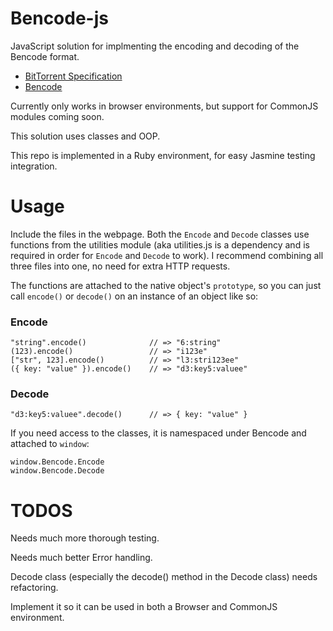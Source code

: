# Bencode-js

JavaScript solution for implmenting the encoding and decoding of the Bencode
format.

* [BitTorrent Specification](http://wiki.theory.org/BitTorrentSpecification)
* [Bencode](http://en.wikipedia.org/wiki/Bencode)

Currently only works in browser environments, but support for CommonJS
modules coming soon.

This solution uses classes and OOP.

This repo is implemented in a Ruby environment, for easy Jasmine testing
integration.

# Usage

Include the files in the webpage. Both the ```Encode``` and ```Decode```
classes use functions from the utilities module (aka utilities.js is a
dependency and is required in order for ```Encode``` and ```Decode```
to work). I recommend combining all three files into one, no need for
extra HTTP requests.

The functions are attached to the native object's ```prototype```, so you can
just call ```encode()``` or ```decode()``` on an instance of an object like so:

### Encode

```
"string".encode()              // => "6:string"
(123).encode()                 // => "i123e"
["str", 123].encode()          // => "l3:stri123ee"
({ key: "value" }).encode()    // => "d3:key5:valuee"
```

### Decode

```
"d3:key5:valuee".decode()      // => { key: "value" }
```

If you need access to the classes, it is namespaced under Bencode and
attached to ```window```:

```
window.Bencode.Encode
window.Bencode.Decode
```

# TODOS

Needs much more thorough testing.

Needs much better Error handling.

Decode class (especially the decode() method in the Decode class) needs
refactoring.

Implement it so it can be used in both a Browser and CommonJS
environment.
